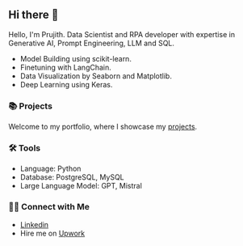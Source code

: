 ## Hi there 👋


Hello, I'm Prujith. Data Scientist and RPA developer with expertise in Generative AI, Prompt Engineering, LLM and SQL.

- Model Building using scikit-learn.
- Finetuning with LangChain.
- Data Visualization by Seaborn and Matplotlib.
- Deep Learning using Keras.

### 📚 Projects
Welcome to my portfolio, where I showcase my [projects](https://github.com/prujith/portfolio/blob/main/README.md).

### 🛠️ Tools
- Language: Python
- Database: PostgreSQL, MySQL
- Large Language Model: GPT, Mistral

### 👋🏻 Connect with Me
- [Linkedin](https://www.linkedin.com/in/prujith)
- Hire me on [Upwork](https://www.upwork.com/freelancers/~01c482cb81410abbe6)
